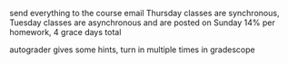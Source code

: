 send everything to the course email
Thursday classes are synchronous, Tuesday classes are asynchronous and are posted on Sunday
14% per homework, 4 grace days total

autograder gives some hints, turn in multiple times in gradescope